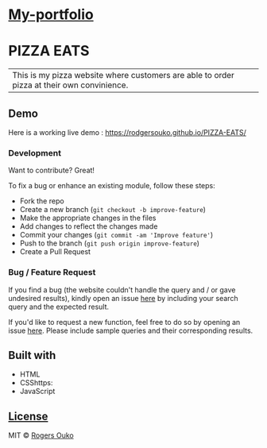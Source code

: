 # [My-portfolio](https://rodgersouko.github.io/PIZZA-EATS/)
# PIZZA EATS
<table>
<tr>
<td>
  This is my pizza website where customers are able to order pizza at their own convinience.
</td>
</tr>
</table>


## Demo
Here is a working live demo :  https://rodgersouko.github.io/PIZZA-EATS/

### Development
Want to contribute? Great!

To fix a bug or enhance an existing module, follow these steps:

- Fork the repo
- Create a new branch (`git checkout -b improve-feature`)
- Make the appropriate changes in the files
- Add changes to reflect the changes made
- Commit your changes (`git commit -am 'Improve feature'`)
- Push to the branch (`git push origin improve-feature`)
- Create a Pull Request 

### Bug / Feature Request

If you find a bug (the website couldn't handle the query and / or gave undesired results), kindly open an issue [here](https://rodgersouko.github.io/PIZZA-EATS/) by including your search query and the expected result.

If you'd like to request a new function, feel free to do so by opening an issue [here](https://rodgersouko.github.io/PIZZA-EATS/). Please include sample queries and their corresponding results.


## Built with 

- HTML
- CSShttps:
- JavaScript

## [License](https://rodgersouko.github.io/PIZZA-EATS/)

MIT © [Rogers Ouko](https://rodgersouko.github.io/PIZZA-EATS/)
